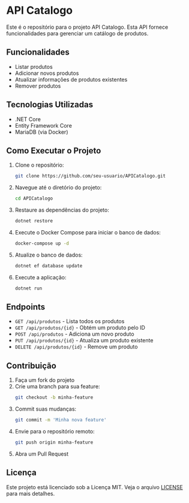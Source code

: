 # API Catalogo

Este é o repositório para o projeto API Catalogo. Esta API fornece funcionalidades para gerenciar um catálogo de produtos.

## Funcionalidades

- Listar produtos
- Adicionar novos produtos
- Atualizar informações de produtos existentes
- Remover produtos

## Tecnologias Utilizadas

- .NET Core
- Entity Framework Core
- MariaDB (via Docker)

## Como Executar o Projeto

1. Clone o repositório:
    ```bash
    git clone https://github.com/seu-usuario/APICatalogo.git
    ```
2. Navegue até o diretório do projeto:
    ```bash
    cd APICatalogo
    ```
3. Restaure as dependências do projeto:
    ```bash
    dotnet restore
    ```
4. Execute o Docker Compose para iniciar o banco de dados:
    ```bash
    docker-compose up -d
    ```
5. Atualize o banco de dados:
    ```bash
    dotnet ef database update
    ```
6. Execute a aplicação:
    ```bash
    dotnet run
    ```

## Endpoints

- `GET /api/produtos` - Lista todos os produtos
- `GET /api/produtos/{id}` - Obtém um produto pelo ID
- `POST /api/produtos` - Adiciona um novo produto
- `PUT /api/produtos/{id}` - Atualiza um produto existente
- `DELETE /api/produtos/{id}` - Remove um produto

## Contribuição

1. Faça um fork do projeto
2. Crie uma branch para sua feature:
    ```bash
    git checkout -b minha-feature
    ```
3. Commit suas mudanças:
    ```bash
    git commit -m 'Minha nova feature'
    ```
4. Envie para o repositório remoto:
    ```bash
    git push origin minha-feature
    ```
5. Abra um Pull Request

## Licença

Este projeto está licenciado sob a Licença MIT. Veja o arquivo [LICENSE](LICENSE) para mais detalhes.
